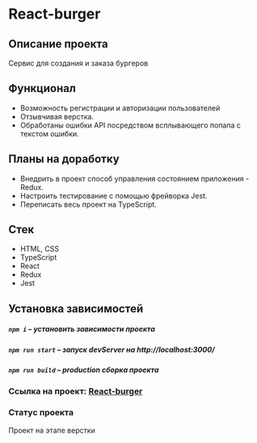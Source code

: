 # React-burger

## Описание проекта

Сервис для создания и заказа бургеров

## Функционал
- Возможность регистрации и авторизации пользователей
- Отзывчивая верстка.
- Обработаны ошибки API посредством всплывающего попапа с текстом ошибки.

## Планы на доработку
- Внедрить в проект способ управления состоянием приложения - Redux.
- Настроить тестирование с помощью фрейворка Jest.
- Переписать весь проект на TypeScript.

##  Стек

- HTML, CSS
- TypeScript
- React
- Redux
- Jest

##  Установка зависимостей

##### `npm i` – установить зависимости проекта

##### `npm run start` – запуск devServer на http://localhost:3000/

##### `npm run build` – production сборка проекта

### Ссылка на проект: [React-burger](https://glebzhfilms.nomoredomains.xyz)

### Статус проекта

Проект на этапе верстки


